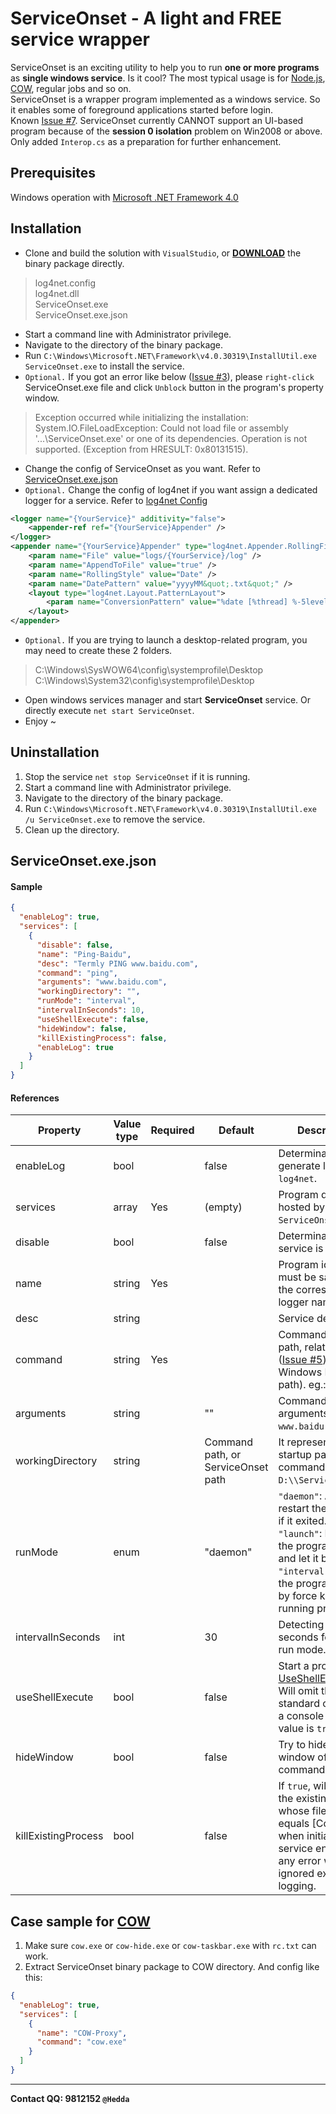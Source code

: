 ServiceOnset - A light and FREE service wrapper
===============================================

ServiceOnset is an exciting utility to help you to run **one or more programs** as **single windows service**. Is it cool?
The most typical usage is for [Node.js], [COW], regular jobs and so on.  
ServiceOnset is a wrapper program implemented as a windows service. So it enables some of foreground applications started before login.  
Known [Issue #7]. ServiceOnset currently CANNOT support an UI-based program because of the **session 0 isolation** problem on Win2008 or above. Only added `Interop.cs` as a preparation for further enhancement.

Prerequisites
-------------
Windows operation with [Microsoft .NET Framework 4.0]

Installation
------------
* Clone and build the solution with `VisualStudio`, or **[DOWNLOAD]** the binary package directly.
> log4net.config  
> log4net.dll  
> ServiceOnset.exe  
> ServiceOnset.exe.json  

* Start a command line with Administrator privilege.
* Navigate to the directory of the binary package.
* Run `C:\Windows\Microsoft.NET\Framework\v4.0.30319\InstallUtil.exe ServiceOnset.exe` to install the service.
* `Optional.` If you got an error like below ([Issue #3]), please `right-click` ServiceOnset.exe file and click `Unblock` button in the program's property window.
> Exception occurred while initializing the installation:  
> System.IO.FileLoadException: Could not load file or assembly '...\ServiceOnset.exe' or one of its dependencies. Operation is not supported. (Exception from HRESULT: 0x80131515).

* Change the config of ServiceOnset as you want. Refer to [ServiceOnset.exe.json](#config)
* `Optional.` Change the config of log4net if you want assign a dedicated logger for a service. Refer to [log4net Config]

```xml
<logger name="{YourService}" additivity="false">
	<appender-ref ref="{YourService}Appender" />
</logger>
<appender name="{YourService}Appender" type="log4net.Appender.RollingFileAppender">
	<param name="File" value="logs/{YourService}/log" />
	<param name="AppendToFile" value="true" />
	<param name="RollingStyle" value="Date" />
	<param name="DatePattern" value="yyyyMM&quot;.txt&quot;" />
	<layout type="log4net.Layout.PatternLayout">
		<param name="ConversionPattern" value="%date [%thread] %-5level %logger [%property{NDC}] - %message%newline" />
	</layout>
</appender>
```

* `Optional.` If you are trying to launch a desktop-related program, you may need to create these 2 folders.
> C:\Windows\SysWOW64\config\systemprofile\Desktop  
> C:\Windows\System32\config\systemprofile\Desktop  

* Open windows services manager and start **ServiceOnset** service. Or directly execute `net start ServiceOnset`.
* Enjoy ~

Uninstallation
--------------
1. Stop the service `net stop ServiceOnset` if it is running.
2. Start a command line with Administrator privilege.
3. Navigate to the directory of the binary package.
4. Run `C:\Windows\Microsoft.NET\Framework\v4.0.30319\InstallUtil.exe /u ServiceOnset.exe` to remove the service.
5. Clean up the directory.

<a name="config">ServiceOnset.exe.json</a>
------------------------------------------
#### Sample
```json
{
  "enableLog": true,
  "services": [
    {
      "disable": false,
      "name": "Ping-Baidu",
      "desc": "Termly PING www.baidu.com",
      "command": "ping",
      "arguments": "www.baidu.com",
      "workingDirectory": "",
      "runMode": "interval",
      "intervalInSeconds": 10,
      "useShellExecute": false,
      "hideWindow": false,
      "killExistingProcess": false,
      "enableLog": true
    }
  ]
}
```
#### References
|Property			|Value type	|Required	|Default	|Description|
|--------			|------		|-------	|-------	|-----------|
|enableLog			|bool		|			|false		|Determinate if generate logs by `log4net`.|
|services			|array		|Yes		|(empty)	|Program definitions hosted by `ServiceOnset`.|
|disable			|bool		|			|false		|Determinate if the service is enabled.|
|name				|string		|Yes		|			|Program identifier, must be same to the corresponding logger name.|
|desc				|string		|		    |			|Service description.|
|command			|string		|Yes		|			|Command (with full path, relative path ([Issue #5]) or Windows ENV path). eg.: `ping`.|
|arguments			|string		|			|""			|Command arguments. eg.: `www.baidu.com`.|
|workingDirectory	|string		|			|Command path, or ServiceOnset path			|It represents the startup path of the command. eg.: `D:\\ServiceOnset\\`.|
|runMode			|enum 		|			|"daemon"	|`"daemon"`: Auto-restart the program if it exited.<br/>`"launch"`: Launch the program once and let it be.<br/>`"interval"`: Restart the program termly by force kill the running process.|
|intervalInSeconds	|int		|			|30			|Detecting interval in seconds for current run mode.|
|useShellExecute	|bool		|			|false		|Start a process by [UseShellExecute]. Will omit the standard output of a console when the value is `true`.|
|hideWindow	        |bool		|			|false		|Try to hide the window of the command.|
|killExistingProcess|bool		|			|false		|If `true`, will try to kill the existing process whose file name equals [Command] when initializing the service entry. Here any error will be ignored except logging.|

Case sample for [COW]
---------------------
1. Make sure `cow.exe` or `cow-hide.exe` or `cow-taskbar.exe` with `rc.txt` can work.
2. Extract ServiceOnset binary package to COW directory. And config like this:
```json
{
  "enableLog": true,
  "services": [
    {
      "name": "COW-Proxy",
      "command": "cow.exe"
    }
  ]
}
```

-------------------------------
**Contact QQ: 9812152 `@Hedda`**

[Node.js]: http://nodejs.org/
[COW]: https://github.com/cyfdecyf/cow
[Microsoft .NET Framework 4.0]: http://www.microsoft.com/zh-cn/download/details.aspx?id=17718
[DOWNLOAD]: https://github.com/HeddaZ/ServiceOnset/releases
[log4net Config]: http://logging.apache.org/log4net/release/config-examples.html
[UseShellExecute]: http://msdn.microsoft.com/en-us/library/system.diagnostics.processstartinfo.useshellexecute.aspx
[Issue #3]: https://github.com/HeddaZ/ServiceOnset/issues/3
[Issue #5]: https://github.com/HeddaZ/ServiceOnset/issues/5
[Issue #7]: https://github.com/HeddaZ/ServiceOnset/issues/7